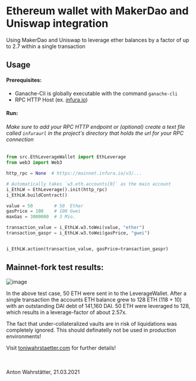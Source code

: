 # Ethereum wallet with MakerDao and Uniswap integration
Using MakerDao and Uniswap to leverage ether balances by a factor of up to 2.7 within a single transaction

## Usage
#### Prerequisites: 
* Ganache-Cli is globally executable with the command `ganache-cli`
* RPC HTTP Host (ex. [infura.io](infura.io))

#### Run:
###### Make sure to add your RPC HTTP endpoint or (optional) create a text file called `infuraurl` in the project's directory that holds the url for your RPC connection

```python
from src.EthLeverageWallet import EthLeverage
from web3 import Web3

http_rpc = None  # https://mainnet.infura.io/v3/...

# Automatically takes `w3.eth.accounts[0]` as the main account
i_EthLW = EthLeverage().init(http_rpc)
i_EthLW.buildContract()

value = 50        # 50  Ether
gasPrice = 100    # 100 Gwei
maxGas = 3000000  # 3 Mio.

transaction_value = i_EthLW.w3.toWei(value, "ether")
transaction_gaspr = i_EthLW.w3.toWei(gasPrice, "gwei")


i_EthLW.action(transaction_value, gasPrice=transaction_gaspr)
```
## Mainnet-fork test results:

![image](static/111901806-6a3c3900-8a3a-11eb-94eb-2e5af6330be1.png)

In the above test case, 50 ETH were sent in to the LeverageWallet.
After a single transaction the accounts ETH balance grew to 128 ETH (118 + 10) with an outstanding DAI debt of 141,160 DAI.
50 ETH were leveraged to 128, which results in a leverage-factor of about 2.57x.

The fact that under-collateralized vaults are in risk of liquidations was completely ignored.
This should definatelly not be used in production environments!

Visit [toniwahrstaetter.com](https://toniwahrstaetter.com/) for further details!
<br/><br/><br/>

Anton Wahrstätter, 21.03.2021 
